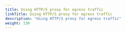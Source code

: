 ```yaml
---
title: Using HTTP/S proxy for egress traffic
linkTitle: Using HTTP/S proxy for egress traffic
description: "Using HTTP/S proxy for egress traffic"
weight: 130
---
```

